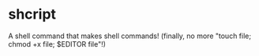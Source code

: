 # shcript
A shell command that makes shell commands! (finally, no more "touch file; chmod +x file; $EDITOR file"!)
